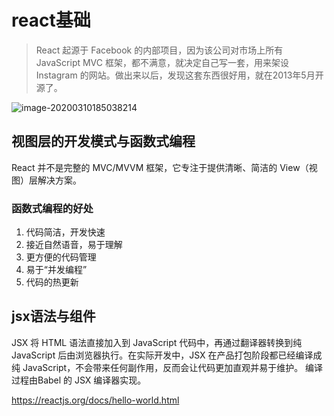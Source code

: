 # react基础

> React 起源于 Facebook 的内部项目，因为该公司对市场上所有 JavaScript MVC 框架，都不满意，就决定自己写一套，用来架设Instagram 的网站。做出来以后，发现这套东西很好用，就在2013年5月开源了。

![image-20200310185038214](C:\Users\ASUS\AppData\Roaming\Typora\typora-user-images\image-20200310185038214.png)



## 视图层的开发模式与函数式编程

React 并不是完整的 MVC/MVVM 框架，它专注于提供清晰、简洁的 View（视图）层解决方案。

### 函数式编程的好处

1. 代码简洁，开发快速
2. 接近自然语音，易于理解
3. 更方便的代码管理
4. 易于“并发编程”
5. 代码的热更新



## jsx语法与组件

JSX 将 HTML 语法直接加入到 JavaScript 代码中，再通过翻译器转换到纯 JavaScript 后由浏览器执行。在实际开发中，JSX 在产品打包阶段都已经编译成纯 JavaScript，不会带来任何副作用，反而会让代码更加直观并易于维护。 编译过程由Babel 的 JSX 编译器实现。

https://reactjs.org/docs/hello-world.html

